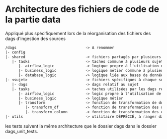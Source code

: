 # Architecture des fichiers de code de la partie data

Appliqué plus spécifiquement lors de la réorganisation des fichiers des dags d'ingestion des sources

```txt
/dags                               -> A renommer
|- config
|- shared                           -> fichiers partagés par plusieurs sujets
   |- tasks                         -> taches commune à plusieurs sujets
      |- airflow_logic              -> logique propre à l'utilisation de airflow commune à plusieurs sujets
      |- business_logic             -> logique métier commune à plusieurs sujets
      |- database_logic             -> logique liée aux bases de données commune à plusieurs sujets
|- <sujet>                          -> fichiers spécifiques à chaque sujet (ex : source, compute_acteur…)
   |- dags                          -> dags relatif au sujet
   |- tasks                         -> taches utilisées par les dags relatif au sujet
      |- airflow_logic              -> logic propre à l'utilisation de airflow : déclaration des tacks et des wrapper
      |- business_logic             -> logique métier
      |- transform                  -> fonction de transformation de données
         |- transform_df            -> fonction de transformation des dataframe
         |- transform_column        -> fonction de transformation des colonnes des dataframe
|- utils                            -> utilitaire DÉPRÉCIÉ, à ranger dans l'arborescence ci-dessus
```

les tests suivent la même architecture que le dossier dags dans le dossier dags_unit_tests.
